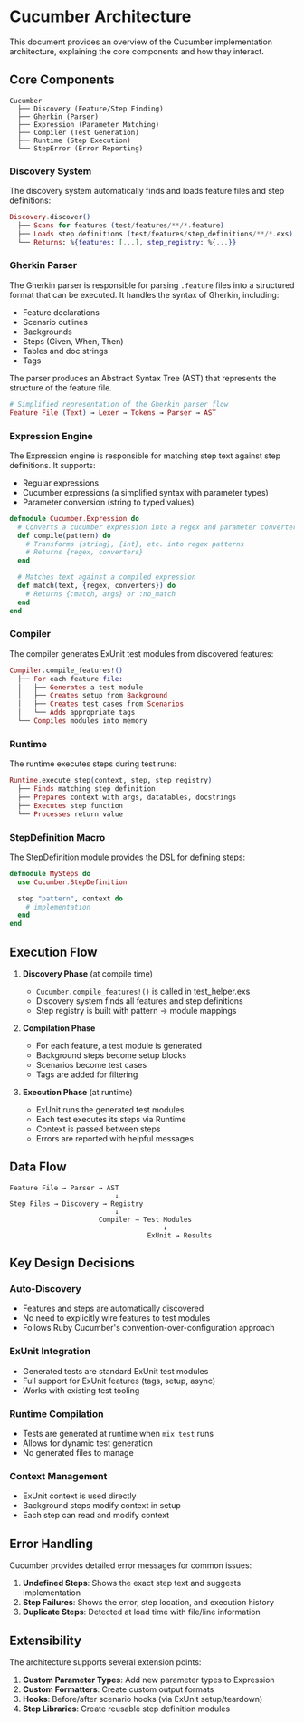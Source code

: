 # Cucumber Architecture

This document provides an overview of the Cucumber implementation architecture, explaining the core components and how they interact.

## Core Components

```
Cucumber
  ├── Discovery (Feature/Step Finding)
  ├── Gherkin (Parser)
  ├── Expression (Parameter Matching)
  ├── Compiler (Test Generation)
  ├── Runtime (Step Execution)
  └── StepError (Error Reporting)
```

### Discovery System

The discovery system automatically finds and loads feature files and step definitions:

```elixir
Discovery.discover()
  ├── Scans for features (test/features/**/*.feature)
  ├── Loads step definitions (test/features/step_definitions/**/*.exs)
  └── Returns: %{features: [...], step_registry: %{...}}
```

### Gherkin Parser

The Gherkin parser is responsible for parsing `.feature` files into a structured format that can be executed. It handles the syntax of Gherkin, including:

- Feature declarations
- Scenario outlines
- Backgrounds
- Steps (Given, When, Then)
- Tables and doc strings
- Tags

The parser produces an Abstract Syntax Tree (AST) that represents the structure of the feature file.

```elixir
# Simplified representation of the Gherkin parser flow
Feature File (Text) → Lexer → Tokens → Parser → AST
```

### Expression Engine

The Expression engine is responsible for matching step text against step definitions. It supports:

- Regular expressions
- Cucumber expressions (a simplified syntax with parameter types)
- Parameter conversion (string to typed values)

```elixir
defmodule Cucumber.Expression do
  # Converts a cucumber expression into a regex and parameter converters
  def compile(pattern) do
    # Transforms {string}, {int}, etc. into regex patterns
    # Returns {regex, converters}
  end

  # Matches text against a compiled expression
  def match(text, {regex, converters}) do
    # Returns {:match, args} or :no_match
  end
end
```

### Compiler

The compiler generates ExUnit test modules from discovered features:

```elixir
Compiler.compile_features!()
  ├── For each feature file:
  │   ├── Generates a test module
  │   ├── Creates setup from Background
  │   ├── Creates test cases from Scenarios
  │   └── Adds appropriate tags
  └── Compiles modules into memory
```

### Runtime

The runtime executes steps during test runs:

```elixir
Runtime.execute_step(context, step, step_registry)
  ├── Finds matching step definition
  ├── Prepares context with args, datatables, docstrings
  ├── Executes step function
  └── Processes return value
```

### StepDefinition Macro

The StepDefinition module provides the DSL for defining steps:

```elixir
defmodule MySteps do
  use Cucumber.StepDefinition

  step "pattern", context do
    # implementation
  end
end
```

## Execution Flow

1. **Discovery Phase** (at compile time)
   - `Cucumber.compile_features!()` is called in test_helper.exs
   - Discovery system finds all features and step definitions
   - Step registry is built with pattern → module mappings

2. **Compilation Phase**
   - For each feature, a test module is generated
   - Background steps become setup blocks
   - Scenarios become test cases
   - Tags are added for filtering

3. **Execution Phase** (at runtime)
   - ExUnit runs the generated test modules
   - Each test executes its steps via Runtime
   - Context is passed between steps
   - Errors are reported with helpful messages

## Data Flow

```
Feature File → Parser → AST
                          ↓
Step Files → Discovery → Registry
                          ↓
                      Compiler → Test Modules
                                      ↓
                                  ExUnit → Results
```

## Key Design Decisions

### Auto-Discovery
- Features and steps are automatically discovered
- No need to explicitly wire features to test modules
- Follows Ruby Cucumber's convention-over-configuration approach

### ExUnit Integration
- Generated tests are standard ExUnit test modules
- Full support for ExUnit features (tags, setup, async)
- Works with existing test tooling

### Runtime Compilation
- Tests are generated at runtime when `mix test` runs
- Allows for dynamic test generation
- No generated files to manage

### Context Management
- ExUnit context is used directly
- Background steps modify context in setup
- Each step can read and modify context

## Error Handling

Cucumber provides detailed error messages for common issues:

1. **Undefined Steps**: Shows the exact step text and suggests implementation
2. **Step Failures**: Shows the error, step location, and execution history
3. **Duplicate Steps**: Detected at load time with file/line information

## Extensibility

The architecture supports several extension points:

1. **Custom Parameter Types**: Add new parameter types to Expression
2. **Custom Formatters**: Create custom output formats
3. **Hooks**: Before/after scenario hooks (via ExUnit setup/teardown)
4. **Step Libraries**: Create reusable step definition modules